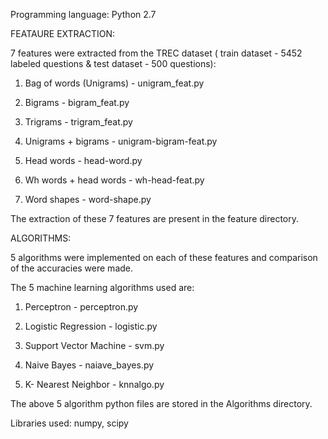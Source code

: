 Programming language: Python 2.7

FEATAURE EXTRACTION:

7 features were extracted from the TREC dataset ( train dataset - 5452 labeled questions & test dataset - 500 questions):

1.  Bag of words (Unigrams) - unigram_feat.py

2.  Bigrams  - bigram_feat.py

3.  Trigrams  -  trigram_feat.py

4.  Unigrams + bigrams  -  unigram-bigram-feat.py

5.  Head words  - head-word.py

6.  Wh words + head words   -   wh-head-feat.py

7.  Word shapes  -  word-shape.py

The extraction of these 7 features are present in the feature directory.


ALGORITHMS:

5 algorithms were implemented on each of these features and comparison of the accuracies were made.

The 5 machine learning algorithms used are: 

1.  Perceptron - perceptron.py

2.  Logistic Regression  -  logistic.py

3.  Support Vector Machine  -  svm.py

4.  Naive Bayes  -  naiave_bayes.py

5.  K- Nearest Neighbor  - knnalgo.py


The above 5 algorithm python files are stored in the Algorithms directory.


Libraries used:  numpy, scipy


